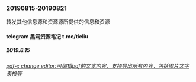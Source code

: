 ### 20190815-20190821
转发其他信息源和资源源所提供的信息和资源

#### telegram 黑洞资源笔记 t.me/tieliu
##### 2019.8.15
###### [pdf-x change editor:可编辑pdf的文本内容，支持导出所有内容，包括图片文字表格等](www.tracker-software.com)

